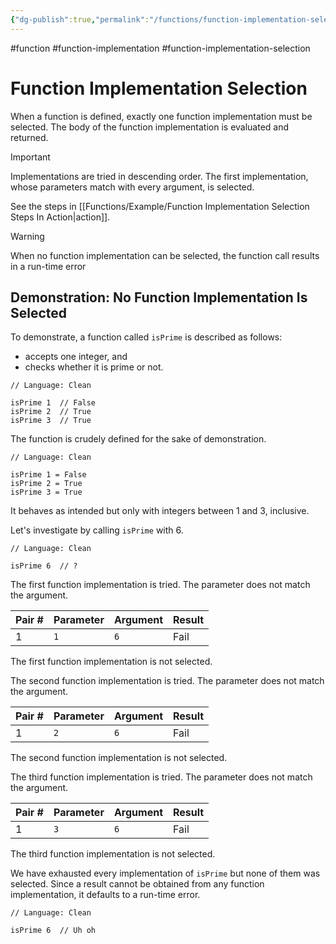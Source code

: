 ```yaml
---
{"dg-publish":true,"permalink":"/functions/function-implementation-selection/","created":"2023-06-23T22:49:38.415+02:00","updated":"2023-06-24T11:39:23.369+02:00"}
---
```



#function #function-implementation #function-implementation-selection 

# Function Implementation Selection

When a function is defined, exactly one function implementation must be selected.
The body of the function implementation is evaluated and returned.

> [!important]
> Implementations are tried in descending order.
> The first implementation, whose parameters match with every argument, is selected.

See the steps in [[Functions/Example/Function Implementation Selection Steps In Action\|action]].

> [!warning]
> When no function implementation can be selected, the function call results in a run-time error 


## Demonstration: No Function Implementation Is Selected

To demonstrate, a function called `isPrime` is described as follows:
- accepts one integer, and
- checks whether it is prime or not.

```Clean
// Language: Clean

isPrime 1  // False
isPrime 2  // True
isPrime 3  // True
```

The function is crudely defined for the sake of demonstration.

```Clean
// Language: Clean

isPrime 1 = False
isPrime 2 = True
isPrime 3 = True
```

It behaves as intended but only with integers between 1 and 3, inclusive.

Let's investigate by calling `isPrime` with 6.

```Clean
// Language: Clean

isPrime 6  // ?
```

The first function implementation is tried.
The parameter does not match the argument.

| Pair # | Parameter | Argument | Result |
| ------ | --------- | -------- | ------ |
| 1      | `1`       | `6`      | Fail   |

The first function implementation is not selected.

The second function implementation is tried.
The parameter does not match the argument.

| Pair # | Parameter | Argument | Result |
| ------ | --------- | -------- | ------ |
| 1      | `2`       | `6`      | Fail   |

The second function implementation is not selected.

The third function implementation is tried.
The parameter does not match the argument.

| Pair # | Parameter | Argument | Result |
| ------ | --------- | -------- | ------ |
| 1      | `3`       | `6`      | Fail   |

The third function implementation is not selected.

We have exhausted every implementation of `isPrime` but none of them was selected.
Since a result cannot be obtained from any function implementation, it defaults to a run-time error.

```Clean
// Language: Clean

isPrime 6  // Uh oh
```
